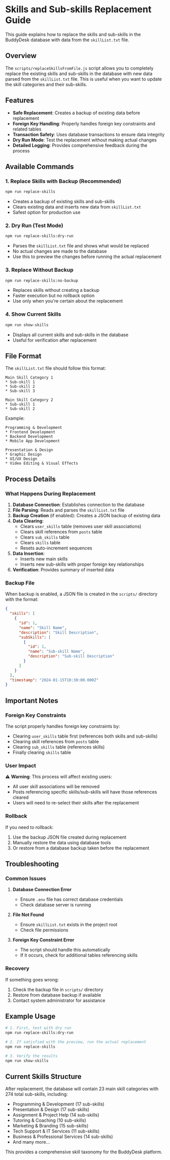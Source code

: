 # Skills and Sub-skills Replacement Guide

This guide explains how to replace the skills and sub-skills in the BuddyDesk database with data from the `skillList.txt` file.

## Overview

The `scripts/replaceSkillsFromFile.js` script allows you to completely replace the existing skills and sub-skills in the database with new data parsed from the `skillList.txt` file. This is useful when you want to update the skill categories and their sub-skills.

## Features

- **Safe Replacement**: Creates a backup of existing data before replacement
- **Foreign Key Handling**: Properly handles foreign key constraints and related tables
- **Transaction Safety**: Uses database transactions to ensure data integrity
- **Dry Run Mode**: Test the replacement without making actual changes
- **Detailed Logging**: Provides comprehensive feedback during the process

## Available Commands

### 1. Replace Skills with Backup (Recommended)
```bash
npm run replace-skills
```
- Creates a backup of existing skills and sub-skills
- Clears existing data and inserts new data from `skillList.txt`
- Safest option for production use

### 2. Dry Run (Test Mode)
```bash
npm run replace-skills:dry-run
```
- Parses the `skillList.txt` file and shows what would be replaced
- No actual changes are made to the database
- Use this to preview the changes before running the actual replacement

### 3. Replace Without Backup
```bash
npm run replace-skills:no-backup
```
- Replaces skills without creating a backup
- Faster execution but no rollback option
- Use only when you're certain about the replacement

### 4. Show Current Skills
```bash
npm run show-skills
```
- Displays all current skills and sub-skills in the database
- Useful for verification after replacement

## File Format

The `skillList.txt` file should follow this format:

```
Main Skill Category 1
* Sub-skill 1
* Sub-skill 2
* Sub-skill 3

Main Skill Category 2
* Sub-skill 1
* Sub-skill 2
```

Example:
```
Programming & Development
* Frontend Development
* Backend Development
* Mobile App Development

Presentation & Design
* Graphic Design
* UI/UX Design
* Video Editing & Visual Effects
```

## Process Details

### What Happens During Replacement

1. **Database Connection**: Establishes connection to the database
2. **File Parsing**: Reads and parses the `skillList.txt` file
3. **Backup Creation** (if enabled): Creates a JSON backup of existing data
4. **Data Clearing**: 
   - Clears `user_skills` table (removes user skill associations)
   - Clears skill references from `posts` table
   - Clears `sub_skills` table
   - Clears `skills` table
   - Resets auto-increment sequences
5. **Data Insertion**:
   - Inserts new main skills
   - Inserts new sub-skills with proper foreign key relationships
6. **Verification**: Provides summary of inserted data

### Backup File

When backup is enabled, a JSON file is created in the `scripts/` directory with the format:
```json
{
  "skills": [
    {
      "id": 1,
      "name": "Skill Name",
      "description": "Skill Description",
      "subSkills": [
        {
          "id": 1,
          "name": "Sub-skill Name",
          "description": "Sub-skill Description"
        }
      ]
    }
  ],
  "timestamp": "2024-01-15T10:30:00.000Z"
}
```

## Important Notes

### Foreign Key Constraints

The script properly handles foreign key constraints by:
- Clearing `user_skills` table first (references both skills and sub-skills)
- Clearing skill references from `posts` table
- Clearing `sub_skills` table (references skills)
- Finally clearing `skills` table

### User Impact

⚠️ **Warning**: This process will affect existing users:
- All user skill associations will be removed
- Posts referencing specific skills/sub-skills will have those references cleared
- Users will need to re-select their skills after the replacement

### Rollback

If you need to rollback:
1. Use the backup JSON file created during replacement
2. Manually restore the data using database tools
3. Or restore from a database backup taken before the replacement

## Troubleshooting

### Common Issues

1. **Database Connection Error**
   - Ensure `.env` file has correct database credentials
   - Check database server is running

2. **File Not Found**
   - Ensure `skillList.txt` exists in the project root
   - Check file permissions

3. **Foreign Key Constraint Error**
   - The script should handle this automatically
   - If it occurs, check for additional tables referencing skills

### Recovery

If something goes wrong:
1. Check the backup file in `scripts/` directory
2. Restore from database backup if available
3. Contact system administrator for assistance

## Example Usage

```bash
# 1. First, test with dry run
npm run replace-skills:dry-run

# 2. If satisfied with the preview, run the actual replacement
npm run replace-skills

# 3. Verify the results
npm run show-skills
```

## Current Skills Structure

After replacement, the database will contain 23 main skill categories with 274 total sub-skills, including:

- Programming & Development (17 sub-skills)
- Presentation & Design (17 sub-skills)
- Assignment & Project Help (14 sub-skills)
- Tutoring & Coaching (10 sub-skills)
- Marketing & Branding (15 sub-skills)
- Tech Support & IT Services (11 sub-skills)
- Business & Professional Services (14 sub-skills)
- And many more...

This provides a comprehensive skill taxonomy for the BuddyDesk platform.
